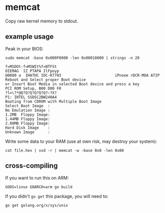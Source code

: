 # memcat

Copy raw kernel memory to stdout.

## example usage

Peak in your BIOS:

`sudo memcat -base 0x000F0000 -len 0x00010000 | strings -n 20`

```
f=MSDOt-f=MSWIt%f=NTFSt
OIEMAG  IZ PTAPA IlFpoyp
@0080 a  IHATHC IDC-R7703                        iPnoee rDCR-MOA ATIP
Reboot and Select proper Boot device
or Insert Boot Media in selected Boot device and press a key
PCI ROM Setup, B00 D00 F0
?l=\?*@Q?Q?Q?Q?Q?Q?~?X?
P1: INTEL SSDSC2BW240A4
Booting from CDROM with Multiple Boot Image
Select Boot Image  :
No Emulation Image :
1.2MB  Floppy Image:
1.44MB Floppy Image:
2.88MB Floppy Image:
Hard Disk Image    :
Unknown Image      :
```

Write some data to your RAM (use at own risk, may destroy your system):

`cat file.hex | xxd -r | memcat -w -base 0x0 -len 0x80`

## cross-compiling

If you want to run this on ARM:

`GOOS=linux GOARCH=arm go build`

If you didn't `go get` this package, you will need to:

`go get golang.org/x/sys/unix`
